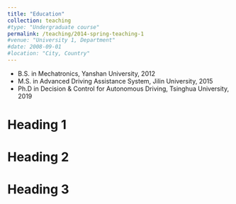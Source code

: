 ```yaml
---
title: "Education"
collection: teaching
#type: "Undergraduate course"
permalink: /teaching/2014-spring-teaching-1
#venue: "University 1, Department"
#date: 2008-09-01
#location: "City, Country"
---
```

* B.S. in Mechatronics, Yanshan University, 2012
* M.S. in Advanced Driving Assistance System, Jilin University, 2015
* Ph.D in Decision & Control for Autonomous Driving, Tsinghua University, 2019

Heading 1
======

Heading 2
======

Heading 3
======
